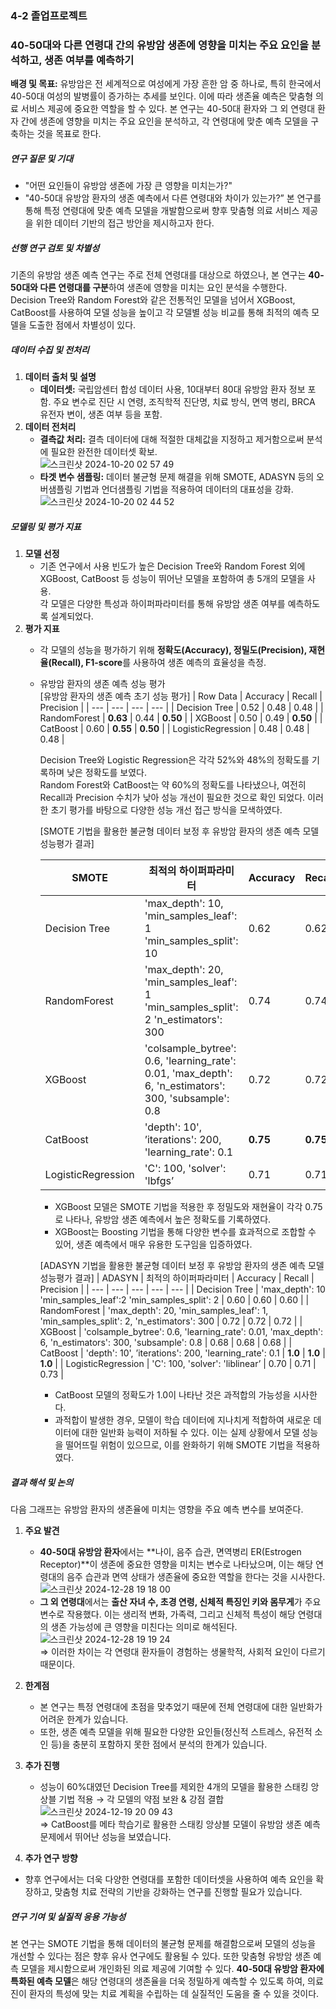 ### 4-2 졸업프로젝트 

### 40-50대와 다른 연령대 간의 유방암 생존에 영향을 미치는 주요 요인을 분석하고, 생존 여부를 예측하기 <br>

**배경 및 목표:** 유방암은 전 세계적으로 여성에게 가장 흔한 암 중 하나로, 특히 한국에서 40-50대 여성의 발병률이 증가하는 추세를 보인다. 이에 따라 생존율 예측은 맞춤형 의료 서비스 제공에 중요한 역할을 할 수 있다. 본 연구는 40-50대 환자와 그 외 연령대 환자 간에 생존에 영향을 미치는 주요 요인을 분석하고, 각 연령대에 맞춘 예측 모델을 구축하는 것을 목표로 한다.

##### 연구 질문 및 기대

- "어떤 요인들이 유방암 생존에 가장 큰 영향을 미치는가?"
- "40-50대 유방암 환자의 생존 예측에서 다른 연령대와 차이가 있는가?”
    본 연구를 통해 특정 연령대에 맞춘 예측 모델을 개발함으로써 향후 맞춤형 의료 서비스 제공을 위한 데이터 기반의 접근 방안을 제시하고자 한다.
    

##### 선행 연구 검토 및 차별성

기존의 유방암 생존 예측 연구는 주로 전체 연령대를 대상으로 하였으나, 본 연구는 **40-50대와 다른 연령대를 구분**하여 생존에 영향을 미치는 요인 분석을 수행한다. <br>
Decision Tree와 Random Forest와 같은 전통적인 모델을 넘어서 XGBoost, CatBoost를 사용하여 모델 성능을 높이고 각 모델별 성능 비교를 통해 최적의 예측 모델을 도출한 점에서 차별성이 있다.

##### 데이터 수집 및 전처리

1. **데이터 출처 및 설명**
    - **데이터셋:** 국립암센터 합성 데이터 사용, 10대부터 80대 유방암 환자 정보 포함. 주요 변수로 진단 시 연령, 조직학적 진단명, 치료 방식, 면역 병리, BRCA 유전자 변이, 생존 여부 등을 포함.
2. **데이터 전처리**
    - **결측값 처리:** 결측 데이터에 대해 적절한 대체값을 지정하고 제거함으로써 분석에 필요한 완전한 데이터셋 확보.<br>
     ![스크린샷 2024-10-20 02 57 49](https://github.com/user-attachments/assets/9a62c716-f36f-41b2-b282-0c71a525796c)<br>
    - **타겟 변수 샘플링:** 데이터 불균형 문제 해결을 위해 SMOTE, ADASYN 등의 오버샘플링 기법과 언더샘플링 기법을 적용하여 데이터의 대표성을 강화. <br>
     ![스크린샷 2024-10-20 02 44 52](https://github.com/user-attachments/assets/d3976a19-0e2f-442a-8355-a0192588b479)<br>

        

##### 모델링 및 평가 지표

1. **모델 선정**
    - 기존 연구에서 사용 빈도가 높은 Decision Tree와 Random Forest 외에 XGBoost, CatBoost 등 성능이 뛰어난 모델을 포함하여 총 5개의 모델을 사용. <br>
      각 모델은 다양한 특성과 하이퍼파라미터를 통해 유방암 생존 여부를 예측하도록 설계되었다.
2. **평가 지표**
    - 각 모델의 성능을 평가하기 위해 **정확도(Accuracy), 정밀도(Precision), 재현율(Recall), F1-score**를 사용하여 생존 예측의 효율성을 측정.
    - 유방암 환자의 생존 예측 성능 평가<br>
      [유방암 환자의 생존 예측 초기 성능 평가]
      | Row Data | Accuracy | Recall | Precision |
      | --- | --- | --- | --- |
      | Decision Tree | 0.52 | 0.48 | 0.48 |
      | RandomForest | **0.63** | 0.44 | **0.50** |
      | XGBoost | 0.50 | 0.49 | **0.50** |
      | CatBoost | 0.60 | **0.55** | **0.50** |
      | LogisticRegression | 0.48 | 0.48 | 0.48 |<br>
      
      Decision Tree와 Logistic Regression은 각각 52%와 48%의 정확도를 기록하며 낮은 정확도를 보였다.<br>
      Random Forest와 CatBoost는 약 60%의 정확도를 나타냈으나, 여전히 Recall과 Precision 수치가 낮아 성능 개선이 필요한 것으로 확인 되었다. 이러한 초기 평가를 바탕으로 다양한 성능 개선 접근 방식을 모색하였다.
        
      [SMOTE 기법을 활용한 불균형 데이터 보정 후 유방암 환자의 생존 예측 모델 성능평가 결과]
        
      | SMOTE | 최적의 하이퍼파라미터 | Accuracy | Recall | Precision |
      | --- | --- | --- | --- | --- |
      | Decision Tree | 'max_depth': 10, 'min_samples_leaf': 1 'min_samples_split': 10 | 0.62 | 0.62 | 0.62 |
      | RandomForest | 'max_depth': 20, 'min_samples_leaf': 1 'min_samples_split': 2 'n_estimators': 300 | 0.74 | 0.74 | 0.74 |
      | XGBoost | 'colsample_bytree': 0.6, 'learning_rate': 0.01, 'max_depth': 6, 'n_estimators': 300, 'subsample': 0.8 | 0.72 | 0.72 | 0.73 |
      | CatBoost | 'depth': 10', ’iterations': 200, 'learning_rate': 0.1 | **0.75** | **0.75** | **0.75** |
      | LogisticRegression | 'C': 100, 'solver': 'lbfgs’ | 0.71 | 0.71 | 0.73 | <br>
      
      - XGBoost 모델은 SMOTE 기법을 적용한 후 정밀도와 재현율이 각각 0.75로 나타나, 유방암 생존 예측에서 높은 정확도를 기록하였다. <br>
      - XGBoost는 Boosting 기법을 통해 다양한 변수를 효과적으로 조합할 수 있어, 생존 예측에서 매우 유용한 도구임을 입증하였다.
        
      [ADASYN 기법을 활용한 불균형 데이터 보정 후 유방암 환자의 생존 예측 모델 성능평가 결과]
      | ADASYN | 최적의 하이퍼파라미터 | Accuracy | Recall | Precision |
      | --- | --- | --- | --- | --- |
      | Decision Tree | 'max_depth': 10 'min_samples_leaf':2
      'min_samples_split': 2 | 0.60 | 0.60 | 0.60 |
      | RandomForest | 'max_depth': 20, 'min_samples_leaf': 1, 'min_samples_split': 2, 'n_estimators': 300 | 0.72 | 0.72 | 0.72 |
      | XGBoost | 'colsample_bytree': 0.6, 'learning_rate': 0.01, 'max_depth': 6, 'n_estimators': 300, 'subsample': 0.8 | 0.68 | 0.68 | 0.68 |
      | CatBoost | 'depth': 10', ’iterations': 200, 'learning_rate': 0.1 | **1.0** | **1.0** | **1.0** |
      | LogisticRegression | 'C': 100, 'solver': 'liblinear’ | 0.70 | 0.71 | 0.73 | <br>
      
      - CatBoost 모델의 정확도가 1.0이 나타난 것은 과적합의 가능성을 시사한다.<br>
      - 과적합이 발생한 경우, 모델이 학습 데이터에 지나치게 적합하여 새로운 데이터에 대한 일반화 능력이 저하될 수 있다. 이는 실제 상황에서 모델 성능을 떨어뜨릴 위험이 있으므로, 이를 완화하기 위해 SMOTE 기법을 적용하였다.
        

##### 결과 해석 및 논의
다음 그래프는 유방암 환자의 생존율에 미치는 영향을 주요 예측 변수를 보여준다.
1. **주요 발견**
    - **40-50대 유방암 환자**에서는 **나이, 음주 습관, 면역병리 ER(Estrogen Receptor)**이 생존에 중요한 영향을 미치는 변수로 나타났으며, 이는 해당 연령대의 음주 습관과 면역 상태가 생존율에 중요한 역할을 한다는 것을 시사한다.<br>
     ![스크린샷 2024-12-28 19 18 00](https://github.com/user-attachments/assets/c3c55836-3ce8-43f6-8441-87715a17f3bb)<br>
    - **그 외 연령대**에서는 **출산 자녀 수, 초경 연령, 신체적 특징인 키와 몸무게**가 주요 변수로 작용했다. 이는 생리적 변화, 가족력, 그리고 신체적 특성이 해당 연령대의 생존 가능성에 큰 영향을 미친다는 의미로 해석된다.<br>
      ![스크린샷 2024-12-28 19 19 24](https://github.com/user-attachments/assets/c27e1b24-59e6-4565-8fbd-5e7c8c0e5572)<br>
      ⇒ 이러한 차이는 각 연령대 환자들이 경험하는 생물학적, 사회적 요인이 다르기 때문이다. 
    
2. **한계점**
    - 본 연구는 특정 연령대에 초점을 맞추었기 때문에 전체 연령대에 대한 일반화가 어려운 한계가 있습니다.
    - 또한, 생존 예측 모델을 위해 필요한 다양한 요인들(정신적 스트레스, 유전적 소인 등)을 충분히 포함하지 못한 점에서 분석의 한계가 있습니다.
3. **추가 진행**
    - 성능이 60%대였던 Decision Tree를 제외한 4개의 모델을 활용한 스태킹 앙상블 기법 적용 → 각 모델의 약점 보완 & 강점 결합<br>
      ![스크린샷 2024-12-19 20 09 43](https://github.com/user-attachments/assets/00e741f9-7a91-444d-b045-1e0c08ddca49)<br>
      ⇒ CatBoost를 메타 학습기로 활용한 스태킹 앙상블 모델이 유방암 생존 예측 문제에서 뛰어난 성능을 보였습니다.
        
4. **추가 연구 방향**
- 향후 연구에서는 더욱 다양한 연령대를 포함한 데이터셋을 사용하여 예측 요인을 확장하고, 맞춤형 치료 전략의 기반을 강화하는 연구를 진행할 필요가 있습니다.

##### 연구 기여 및 실질적 응용 가능성
본 연구는 SMOTE 기법을 통해 데이터의 불균형 문제를 해결함으로써 모델의 성능을 개선할 수 있다는 점은 향후 유사 연구에도 활용될 수 있다. 또한  맞춤형 유방암 생존 예측 모델을 제시함으로써 개인화된 의료 제공에 기여할 수 있다. **40-50대 유방암 환자에 특화된 예측 모델**은 해당 연령대의 생존율을 더욱 정밀하게 예측할 수 있도록 하여, 의료진이 환자의 특성에 맞는 치료 계획을 수립하는 데 실질적인 도움을 줄 수 있을 것이다.
